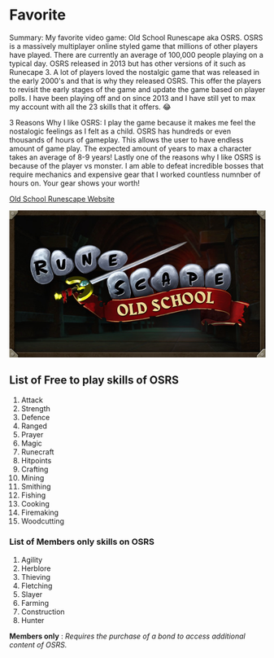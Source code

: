 # Favorite
Summary: My favorite video game: Old School Runescape aka OSRS. OSRS is a massively multiplayer online styled game that millions of other players have played. There are currently an average of 100,000 people playing on a typical day. OSRS released in 2013 but has other versions of it such as Runecape 3. A lot of players loved the nostalgic game that was released in the early 2000's and that is why they released OSRS. This offer the players to revisit the early stages of the game and update the game based on player polls. I have been playing off and on since 2013 and I have still yet to max my account with all the 23 skills that it offers. 😂

3 Reasons Why I like OSRS: I play the game because it makes me feel the nostalogic feelings as I felt as a child. OSRS has hundreds or even thousands of hours of gameplay. This allows the user to have endless amount of game play. The expected amount of years to max a character takes an average of 8-9 years! Lastly one of the reasons why I like OSRS is because of the player vs monster. I am able to defeat incredible bosses that require mechanics and expensive gear that I worked countless numnber of hours on. Your gear shows your worth!

[Old School Runescape Website](https://oldschool.runescape.com)

![OSRS Logo](OSRS.jpg)

## List of Free to play skills of OSRS
1. Attack
2. Strength
3. Defence
4. Ranged
5. Prayer
6. Magic
7. Runecraft
8. Hitpoints
9. Crafting
10. Mining
11. Smithing
12. Fishing
13. Cooking
14. Firemaking
15. Woodcutting

### List of Members only skills on OSRS
1. Agility
2. Herblore
3. Thieving
4. Fletching
5. Slayer
6. Farming
7. Construction
8. Hunter

**Members only**
: *Requires the purchase of a bond to access additional content of OSRS.*
